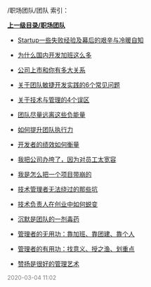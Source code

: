 /职场团队/团队 索引：


**[上一级目录/职场团队](/职场团队/index.md)**

- [Startup一些失败经验及幕后的艰辛与冷暖自知](/职场团队/团队/Startup一些失败经验及幕后的艰辛与冷暖自知.md)

- [为什么国内开发加班这么多](/职场团队/团队/为什么国内开发加班这么多.md)

- [公司上市和你有多大关系](/职场团队/团队/公司上市和你有多大关系.md)

- [关于团队敏捷开发实践的6个常见问题](/职场团队/团队/关于团队敏捷开发实践的6个常见问题.md)

- [关于技术与管理的4个误区](/职场团队/团队/关于技术与管理的4个误区.md)

- [团队尽量远离这些负能量](/职场团队/团队/团队尽量远离这些负能量.md)

- [如何提升团队执行力](/职场团队/团队/如何提升团队执行力.md)

- [开发者的绩效如何衡量](/职场团队/团队/开发者的绩效如何衡量.md)

- [我把公司办垮了，因为对员工太宽容](/职场团队/团队/我把公司办垮了，因为对员工太宽容.md)

- [我是怎么把一个项目带崩的](/职场团队/团队/我是怎么把一个项目带崩的.md)

- [技术管理者无法绕过的那些坑](/职场团队/团队/技术管理者无法绕过的那些坑.md)

- [技术负责人在创业中如何蜕变](/职场团队/团队/技术负责人在创业中如何蜕变.md)

- [沉默是团队的一剂毒药](/职场团队/团队/沉默是团队的一剂毒药.md)

- [管理者的无用功：靠加班、靠团建、靠个人](/职场团队/团队/管理者的无用功：靠加班、靠团建、靠个人.md)

- [管理者的有用功：找意义、授之渔、划重点](/职场团队/团队/管理者的有用功：找意义、授之渔、划重点.md)

- [赞扬是很好的管理艺术](/职场团队/团队/赞扬是很好的管理艺术.md)


<font size=2 color='grey'> 2020-03-04 11:02 </font>